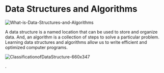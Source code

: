 #  Data Structures and Algorithms

![What-is-Data-Structures-and-Algorithms](https://user-images.githubusercontent.com/74640208/222974329-e7221c69-74f7-4dc4-aea5-aad99bf8f34c.jpg)

A data structure is a named location that can be used to store and organize data. And, an algorithm is a collection of steps to solve a particular problem. Learning data structures and algorithms allow us to write efficient and optimized computer programs.


![ClassificationofDataStructure-660x347](https://user-images.githubusercontent.com/74640208/222974349-166ad888-e022-47ab-9e64-60a73efe8a6f.jpg)


.
